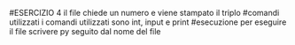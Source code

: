 #ESERCIZIO 4
il file chiede un numero e viene stampato il triplo
#comandi utilizzati
i comandi utilizzati sono int, input e print
#esecuzione
per eseguire il file scrivere py seguito dal nome del file
